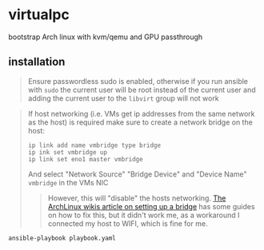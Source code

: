 # virtualpc
bootstrap Arch linux with kvm/qemu and GPU passthrough

## installation
 > Ensure passwordless sudo is enabled, otherwise if you run ansible with `sudo` the current
 > user will be root instead of the current user and adding the current user to the `libvirt`
 > group will not work

 > If host networking (i.e. VMs get ip addresses from the same network as the host) is required
 > make sure to create a network bridge on the host: 
 > ```shell
 > ip link add name vmbridge type bridge
 > ip ink set vmbridge up
 > ip link set eno1 master vmbridge
 >```
 >
 > And select "Network Source" "Bridge Device" and "Device Name" `vmbridge` in the VMs NIC 
 > > However, this will "disable" the hosts networking. [The ArchLinux wikis article on setting up a bridge](https://wiki.archlinux.org/title/Network_bridge#Troubleshooting)
 > > has some guides on how to fix this, but it didn't work me, as a workaround I connected my host to WIFI, which is fine for me.
```shell
ansible-playbook playbook.yaml
``` 